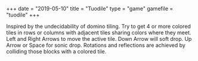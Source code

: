 +++
date = "2019-05-10"
title = "Tuodile"
type = "game"
gamefile = "tuodile"
+++

Inspired by the undecidability of domino tiling. Try to get 4 or more colored tiles in rows or columns with adjacent tiles sharing colors where they meet. Left and Right Arrows to move the active tile. Down Arrow will soft drop. Up Arrow or Space for sonic drop. Rotations and reflections are achieved by colliding those blocks with a colored tile.
